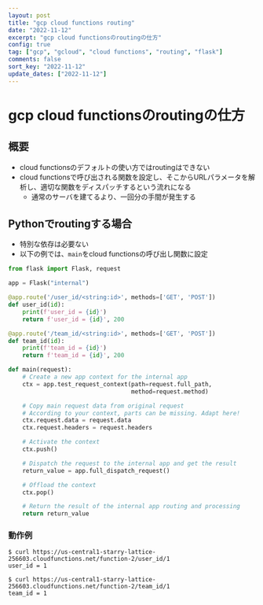 ```yaml
---
layout: post
title: "gcp cloud functions routing"
date: "2022-11-12"
excerpt: "gcp cloud functionsのroutingの仕方"
config: true
tag: ["gcp", "gcloud", "cloud functions", "routing", "flask"]
comments: false
sort_key: "2022-11-12"
update_dates: ["2022-11-12"]
---
```


# gcp cloud functionsのroutingの仕方

## 概要
 - cloud functionsのデフォルトの使い方ではroutingはできない
 - cloud functionsで呼び出される関数を設定し、そこからURLパラメータを解析し、適切な関数をディスパッチするという流れになる
   - 通常のサーバを建てるより、一回分の手間が発生する

## Pythonでroutingする場合
 - 特別な依存は必要ない
 - 以下の例では、`main`をcloud functionsの呼び出し関数に設定

```python
from flask import Flask, request

app = Flask("internal")

@app.route('/user_id/<string:id>', methods=['GET', 'POST'])
def user_id(id):
    print(f'user_id = {id}')
    return f'user_id = {id}', 200

@app.route('/team_id/<string:id>', methods=['GET', 'POST'])
def team_id(id):
    print(f'team_id = {id}')
    return f'team_id = {id}', 200

def main(request):
    # Create a new app context for the internal app
    ctx = app.test_request_context(path=request.full_path,
                                   method=request.method)

    # Copy main request data from original request
    # According to your context, parts can be missing. Adapt here!
    ctx.request.data = request.data
    ctx.request.headers = request.headers

    # Activate the context
    ctx.push()

    # Dispatch the request to the internal app and get the result
    return_value = app.full_dispatch_request()

    # Offload the context
    ctx.pop()

    # Return the result of the internal app routing and processing
    return return_value
```

### 動作例

```console
$ curl https://us-central1-starry-lattice-256603.cloudfunctions.net/function-2/user_id/1
user_id = 1
```

```console
$ curl https://us-central1-starry-lattice-256603.cloudfunctions.net/function-2/team_id/1
team_id = 1
```

